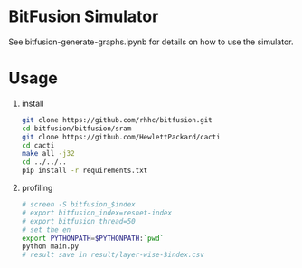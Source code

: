 # BitFusion Simulator

See bitfusion-generate-graphs.ipynb for details on how to use the simulator.

# Usage

  1. install
      ```bash
      git clone https://github.com/rhhc/bitfusion.git
      cd bitfusion/bitfusion/sram
      git clone https://github.com/HewlettPackard/cacti
      cd cacti
      make all -j32
      cd ../../..
      pip install -r requirements.txt
      ```
  2. profiling
     ```bash
     # screen -S bitfusion_$index
     # export bitfusion_index=resnet-index
     # export bitfusion_thread=50
     # set the en
     export PYTHONPATH=$PYTHONPATH:`pwd`
     python main.py
     # result save in result/layer-wise-$index.csv
     ```
